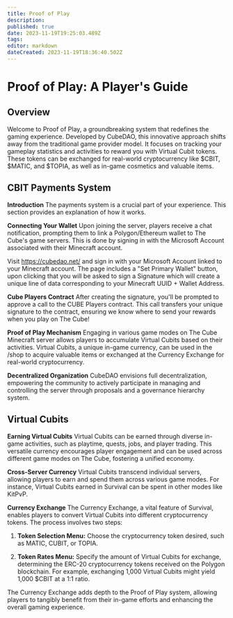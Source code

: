 ```yaml
---
title: Proof of Play
description: 
published: true
date: 2023-11-19T19:25:03.489Z
tags: 
editor: markdown
dateCreated: 2023-11-19T18:36:40.502Z
---
```


# Proof of Play: A Player's Guide

## Overview
Welcome to Proof of Play, a groundbreaking system that redefines the gaming experience. Developed by CubeDAO, this innovative approach shifts away from the traditional game provider model. It focuses on tracking your gameplay statistics and activities to reward you with Virtual Cubit tokens. These tokens can be exchanged for real-world cryptocurrency like $CBIT, $MATIC, and $TOPIA, as well as in-game cosmetics and valuable items.

## CBIT Payments System

**Introduction**
The payments system is a crucial part of your experience. This section provides an explanation of how it works.

**Connecting Your Wallet**
Upon joining the server, players receive a chat notification, prompting them to link a Polygon/Ethereum wallet to The Cube's game servers. This is done by signing in with the Microsoft Account associated with their Minecraft account. 

Visit https://cubedao.net/ and sign in with your Microsoft Account linked to your Minecraft account. The page includes a "Set Primary Wallet" button, upon clicking that you will be asked to sign a Signature which will create a unique line of data corresponding to your Minecraft UUID + Wallet Address.

**Cube Players Contract**
After creating the signature, you'll be prompted to approve a call to the CUBE Players contract. This call transfers your unique signature to the contract, ensuring we know where to send your rewards when you play on The Cube!

**Proof of Play Mechanism**
Engaging in various game modes on The Cube Minecraft server allows players to accumulate Virtual Cubits based on their activities. Virtual Cubits, a unique in-game currency, can be used in the /shop to acquire valuable items or exchanged at the Currency Exchange for real-world cryptocurrency.

**Decentralized Organization**
CubeDAO envisions full decentralization, empowering the community to actively participate in managing and controlling the server through proposals and a governance hierarchy system.

## Virtual Cubits

**Earning Virtual Cubits**
Virtual Cubits can be earned through diverse in-game activities, such as playtime, quests, jobs, and player trading. This versatile currency encourages player engagement and can be used across different game modes on The Cube, fostering a unified economy.

**Cross-Server Currency**
Virtual Cubits transcend individual servers, allowing players to earn and spend them across various game modes. For instance, Virtual Cubits earned in Survival can be spent in other modes like KitPvP.

**Currency Exchange**
The Currency Exchange, a vital feature of Survival, enables players to convert Virtual Cubits into different cryptocurrency tokens. The process involves two steps:

1. **Token Selection Menu:** Choose the cryptocurrency token desired, such as MATIC, CUBIT, or TOPIA.

2. **Token Rates Menu:** Specify the amount of Virtual Cubits for exchange, determining the ERC-20 cryptocurrency tokens received on the Polygon blockchain. For example, exchanging 1,000 Virtual Cubits might yield 1,000 $CBIT at a 1:1 ratio.

The Currency Exchange adds depth to the Proof of Play system, allowing players to tangibly benefit from their in-game efforts and enhancing the overall gaming experience.
